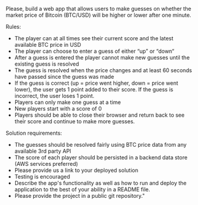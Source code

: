 Please, build a web app that allows users to make guesses on whether the market price of Bitcoin (BTC/USD) will be higher or lower after one minute.

Rules:

- The player can at all times see their current score and the latest available BTC price in USD
- The player can choose to enter a guess of either “up” or “down“
- After a guess is entered the player cannot make new guesses until the existing guess is resolved
- The guess is resolved when the price changes and at least 60 seconds have passed since the guess was made
- If the guess is correct (up = price went higher, down = price went lower), the user gets 1 point added to their score. If the guess is incorrect, the user loses 1 point.
- Players can only make one guess at a time
- New players start with a score of 0
- Players should be able to close their browser and return back to see their score and continue to make more guesses.

Solution requirements:

- The guesses should be resolved fairly using BTC price data from any available 3rd party API
- The score of each player should be persisted in a backend data store (AWS services preferred)
- Please provide us a link to your deployed solution
- Testing is encouraged
- Describe the app's functionality as well as how to run and deploy the application to the best of your ability in a README file.
- Please provide the project in a public git repository."

